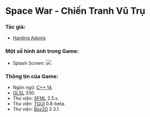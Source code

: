 # Space War - Chiến Tranh Vũ Trụ

### Tác giả:
   * [Harding Adonis](https://www.facebook.com/adonis.harding)


### Một số hình ảnh trong Game:
   * Splash Screen:
	![](https://github.com/hardingadonis/Space-War/blob/master/Screenshot/SplashScreen.jpg?raw=true)

### Thông tin của Game:
   * Ngôn ngữ: [C++ 14](https://en.wikipedia.org/wiki/C%2B%2B14).
   * [GLSL](https://en.wikipedia.org/wiki/OpenGL_Shading_Language) 330.
   * Thư viện: [SFML](https://www.sfml-dev.org/) 2.5.x.
   * Thư viện: [TGUI](https://tgui.eu/) 0.8-beta.
   * Thư viện: [Box2D](https://box2d.org/) 2.3.1.

